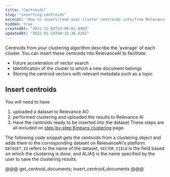 ```yaml
---
title: "Centroids"
slug: "inserting-centroids"
excerpt: "How to insert/read your cluster centroids into/from Relevance AI"
hidden: true
createdAt: "2021-12-02T14:00:02.849Z"
updatedAt: "2022-01-24T04:32:36.426Z"
---
```

Centroids from your clustering algorithm describe the 'average' of each cluster. You can insert these centroids into RelevanceAI to facilitate:

- Future acceleration of vector search
- Identification of the cluster to which a new document belongs
- Storing the centroid vectors with relevant metadata such as a topic


## Insert centroids
You will need to have
1. uploaded a dataset to Relevance AO
2. performed clustering and uploaded the results to Relevance AI
3. Have the centroids ready to be inserted into the dataset
These steps are all included on [step-by-step Kmeans clustering](https://docs.relevance.ai/docs/quickstart-clustering) page.

The following code snippet gets the centroids from a clustering object and adds them to the corresponding dataset on RelevanceAI's platform. `DATASET_ID` refers to the name of the dataset, `VECTOR_FIELD` is the field based on which the clustering is done, and ALIAS is the name specified by the user to save the clustering results.

@@@ get_centroid_documents; insert_centroid_documents @@@
